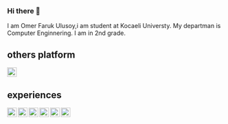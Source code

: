 ### Hi there 👋
I am Omer Faruk Ulusoy,i am student at Kocaeli Universty. My departman is Computer Enginnering.
I am in 2nd grade.
## others platform
[<img width=22 src="https://unpkg.com/simple-icons@v6/icons/linkedin.svg" />][linkedin]

[linkedin]:https://www.linkedin.com/in/%C3%B6mer-faruk-ulusoy-540321228/

## experiences
<img width=22 src="https://unpkg.com/simple-icons@v6/icons/c.svg" align="left" />
<img width=22 src="https://unpkg.com/simple-icons@v6/icons/java.svg" align="left" />
<img width=22 src="https://unpkg.com/simple-icons@v6/icons/html5.svg" align="left"/>
<img width=22 src="https://unpkg.com/simple-icons@v6/icons/css3.svg" align="left"/>
<img width=22 src="https://unpkg.com/simple-icons@v6/icons/mysql.svg" align="left"/>
<img width=22 src="https://unpkg.com/simple-icons@v6/icons/bootstrap.svg" align="left"/>
<!--
**omerulusoy41/omerulusoy41** is a ✨ _special_ ✨ repository because its `README.md` (this file) appears on your GitHub profile.

Here are some ideas to get you started:

- 🔭 I’m currently working on ...
- 🌱 I’m currently learning ...
- 👯 I’m looking to collaborate on ...
- 🤔 I’m looking for help with ...
- 💬 Ask me about ...
- 📫 How to reach me: ...
- 😄 Pronouns: ...
- ⚡ Fun fact: ...
-->
